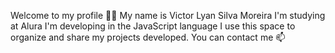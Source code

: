 Welcome to my profile 💙💙
My name is Victor Lyan Silva Moreira
I'm studying at Alura
I'm developing in the JavaScript language
I use this space to organize and share my projects developed.
You can contact me 📫 
